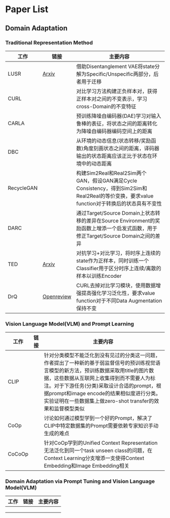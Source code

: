 # Paper List

## Domain Adaptation

### Traditional Representation Method

| 工作       | 链接                                                      | 主要内容                                                     |
| ---------- | --------------------------------------------------------- | ------------------------------------------------------------ |
| LUSR       | [Arxiv](https://arxiv.org/abs/2102.05714)                 | 借助Disentanglement VAE将state分解为Specific/Unspecific两部分，后者用于迁移 |
| CURL       |                                                           | 对比学习方法构建正负样本对，获得正样本对之间的不变表示，学习cross-Domain的不变特征 |
| CARLA      |                                                           | 预训练降噪自编码器(DAE)学习对输入鲁棒的表征，将状态之间的距离转化为降噪自编码器编码空间上的距离 |
| DBC        |                                                           | 从环境的动态信息(状态转移/奖励函数)角度刻画状态之间的距离，译码器输出的状态距离应该正比于状态在环境中的动态距离 |
| RecycleGAN |                                                           | 构建Sim2Real和Real2Sim两个GAN，假设GAN满足Cycle Consistency，得到Sim2Sim和Real2Real的等价变换，要求value function对于转换后的状态具有不变性 |
| DARC       |                                                           | 通过Target/Source Domain上状态转移的差异在Source Environment的奖励函数上增添一个启发式函数，用于修正Target/Source Domain之间的差异 |
| TED        | [Arxiv](https://arxiv.org/pdf/2207.05480.pdf)             | 对抗学习+对比学习，将时序上连续的state作为正样本，同时训练一个Classifier用于区分时序上连续/离散的样本以训练Encoder |
| DrQ        | [Openreview](https://openreview.net/forum?id=GY6-6sTvGaf) | CURL去掉对比学习模块，使用数据增强提高强化学习泛化性，要求value function对于不同Data Augmentation保持不变 |

### Vision Language Model(VLM) and Prompt Learning

| 工作   | 链接 | 主要内容                                                     |
| ------ | ---- | ------------------------------------------------------------ |
| CLIP   |      | 针对分类模型不能泛化到没有见过的分类这一问题，作者提出了一种新的基于弱监督信号的预训练视觉语言模型的新方法，预训练数据采取用title的图片数据，这些数据从互联网上收集得到而不需要人为标注。对于下游任务(分类)采取设计合适的prompt，根据prompt和image encode的结果相似度进行分类。实验证明在一些数据集上做zero-shot transfer的效果和监督模型类似 |
| CoOp   |      | 讨论如何通过模型学到一个好的Prompt，解决了CLIP中特定数据集的Prompt需要依赖专家知识手动生成的难点 |
| CoCoOp |      | 针对CoOp学到的Unified Context Representation无法泛化到同一个task unseen class的问题，在Context Learning分支增添一支使得Context Embedding和Image Embedding相关 |



### Domain Adaptation via Prompt Tuning and Vision Language Model(VLM)

| 工作 | 链接 | 主要内容 |
| ---- | ---- | -------- |
|      |      |          |
|      |      |          |
|      |      |          |


